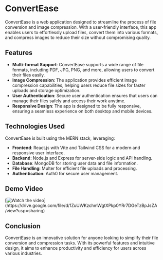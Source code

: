 # ConvertEase

ConvertEase is a web application designed to streamline the process of file conversion and image compression. With a user-friendly interface, this app enables users to effortlessly upload files, convert them into various formats, and compress images to reduce their size without compromising quality.

## Features

- **Multi-format Support**: ConvertEase supports a wide range of file formats, including PDF, JPG, PNG, and more, allowing users to convert their files easily.
- **Image Compression**: The application provides efficient image compression capabilities, helping users reduce file sizes for faster uploads and storage optimization.
- **User Authentication**: Secure user authentication ensures that users can manage their files safely and access their work anytime.
- **Responsive Design**: The app is designed to be fully responsive, ensuring a seamless experience on both desktop and mobile devices.

## Technologies Used

ConvertEase is built using the MERN stack, leveraging:

- **Frontend**: React.js with Vite and Tailwind CSS for a modern and responsive user interface.
- **Backend**: Node.js and Express for server-side logic and API handling.
- **Database**: MongoDB for storing user data and file information.
- **File Handling**: Multer for efficient file uploads and processing.
- **Authentication**: Auth0 for secure user management.

## Demo Video

[![Watch the video]([https://link-to-your-thumbnail-image.com](https://github.com/prathamranjansingh/ConvertEase/blob/main/ConvertEase%20Thumbnail.png?raw=true))](https://drive.google.com/file/d/1ZuUWKzchmWgtXPkp0YRr7DGeTzBpJsZA/view?usp=sharing)

## Conclusion

ConvertEase is an innovative solution for anyone looking to simplify their file conversion and compression tasks. With its powerful features and intuitive design, it aims to enhance productivity and efficiency for users across various industries.
